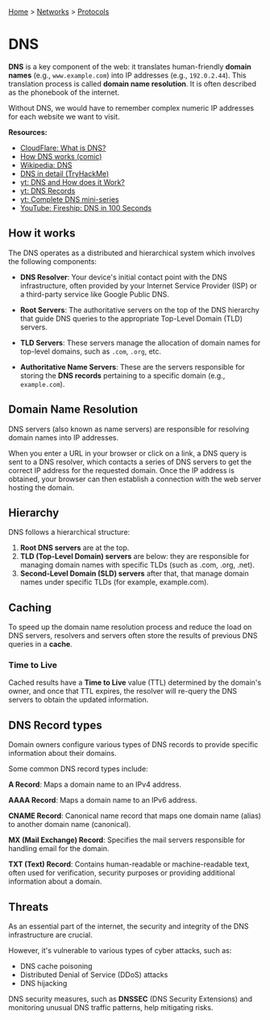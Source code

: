 [Home](../../README.md) > [Networks](./README.md) > [Protocols](./protocol.md)

# DNS

<!-- TODO: domain name -->
**DNS** is a key component of the web: it translates human-friendly **domain names** (e.g., `www.example.com`) into IP addresses (e.g., `192.0.2.44`). This translation process is called **domain name resolution**. It is often described as the phonebook of the internet.

Without DNS, we would have to remember complex numeric IP addresses for each website we want to visit.

**Resources:**
- [CloudFlare: What is DNS?](https://www.cloudflare.com/en-gb/learning/dns/what-is-dns/)
- [How DNS works (comic)](https://howdns.works/)
- [Wikipedia: DNS](https://en.wikipedia.org/wiki/Domain_Name_System)
- [DNS in detail (TryHackMe)](https://tryhackme.com/room/dnsindetail)
- [yt: DNS and How does it Work?](https://www.youtube.com/watch?v=Wj0od2ag5sk)
- [yt: DNS Records](https://www.youtube.com/watch?v=7lxgpKh_fRY)
- [yt: Complete DNS mini-series](https://www.youtube.com/watch?v=zEmUuNFBgN8&list=PLTk5ZYSbd9MhMmOiPhfRJNW7bhxHo4q-K)
- [YouTube: Fireship: DNS in 100 Seconds](https://www.youtube.com/watch?v=uvr9lhugayu)


## How it works

The DNS operates as a distributed and hierarchical system which involves the following components:

<!-- TODO: ISP -->
- **DNS Resolver**: Your device's initial contact point with the DNS infrastructure, often provided by your Internet Service Provider (ISP) or a third-party service like Google Public DNS.

<!-- TODO: TLD server -->
- **Root Servers**: The authoritative servers on the top of the DNS hierarchy that guide DNS queries to the appropriate Top-Level Domain (TLD) servers.

- **TLD Servers**: These servers manage the allocation of domain names for top-level domains, such as `.com`, `.org`, etc.

- **Authoritative Name Servers**: These are the servers responsible for storing the **DNS records** pertaining to a specific domain (e.g., `example.com`).


## Domain Name Resolution

DNS servers (also known as name servers) are responsible for resolving domain names into IP addresses.

When you enter a URL in your browser or click on a link, a DNS query is sent to a DNS resolver, which contacts a series of DNS servers to get the correct IP address for the requested domain. Once the IP address is obtained, your browser can then establish a connection with the web server hosting the domain.


## Hierarchy

DNS follows a hierarchical structure:
1. **Root DNS servers** are at the top.
1. **TLD (Top-Level Domain) servers** are below: they are responsible for managing domain names with specific TLDs (such as .com, .org, .net).
1. **Second-Level Domain (SLD) servers** after that, that manage domain names under specific TLDs (for example, example.com).


## Caching

To speed up the domain name resolution process and reduce the load on DNS servers, resolvers and servers often store the results of previous DNS queries in a **cache**.


### Time to Live

Cached results have a **Time to Live** value (TTL) determined by the domain's owner, and once that TTL expires, the resolver will re-query the DNS servers to obtain the updated information.


## DNS Record types

Domain owners configure various types of DNS records to provide specific information about their domains.

Some common DNS record types include:

**A Record**: Maps a domain name to an IPv4 address.

**AAAA Record**: Maps a domain name to an IPv6 address.

**CNAME Record**: Canonical name record that maps one domain name (alias) to another domain name (canonical).

**MX (Mail Exchange) Record**: Specifies the mail servers responsible for handling email for the domain.

**TXT (Text) Record**: Contains human-readable or machine-readable text, often used for verification, security purposes or providing additional information about a domain.


## Threats

As an essential part of the internet, the security and integrity of the DNS infrastructure are crucial.

<!-- TODO: DNS cache poisoning -->
<!-- TODO: DDoS -->
<!-- TODO: DNS hijacking -->
However, it's vulnerable to various types of cyber attacks, such as:
- DNS cache poisoning
- Distributed Denial of Service (DDoS) attacks
- DNS hijacking

DNS security measures, such as **DNSSEC** (DNS Security Extensions) and monitoring unusual DNS traffic patterns, help mitigating risks.
